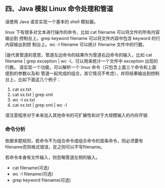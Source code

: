 ## 四、Java 模拟 Linux 命令处理和管道
请使用 Java 语言实现一个基本的 shell 模拟器。

linux 下有很多对文本进行操作的命令，比如 cat filename 可以将文件的所有内容输出到
控制台上。grep keyword filename 可以将文件内容中包含 keyword 的行内容输出到控
制台上。wc -l filename 可以统计 filename 文件中的行数。

|是代表管道的意思，管道左边命令的结果作为管道右边命令的输入，比如 cat filename |
grep exception | wc -l，可以用来统计一个文件中 exception 出现的行数。
请实现一个功能，可以解析一个 linux 命令（只包含上面三个命令和上面提到的参数以及和
管道一起完成的组合，其它情况不考虑），并将结果输出到控制台上，比如下面这几个例子：
1. cat xx.txt
2. cat xx.txt | grep xml
3. wc -l xx.txt
4. cat xx.txt | grep xml | wc -l


请注意程序对于未来加入其他命令的可扩展性和对于大规模输入的内存开销

### 命令分析
依据本题规则，若命令不为组合命令或组合命令的首条命令，则必须要有filename否则格式错误，反之则可以不写filename。

若命令本身有文件输入，则忽略管道左侧的输入。
- cat filename(可选)
- wc -l filename(可选)
- grep keyword filename(可选)